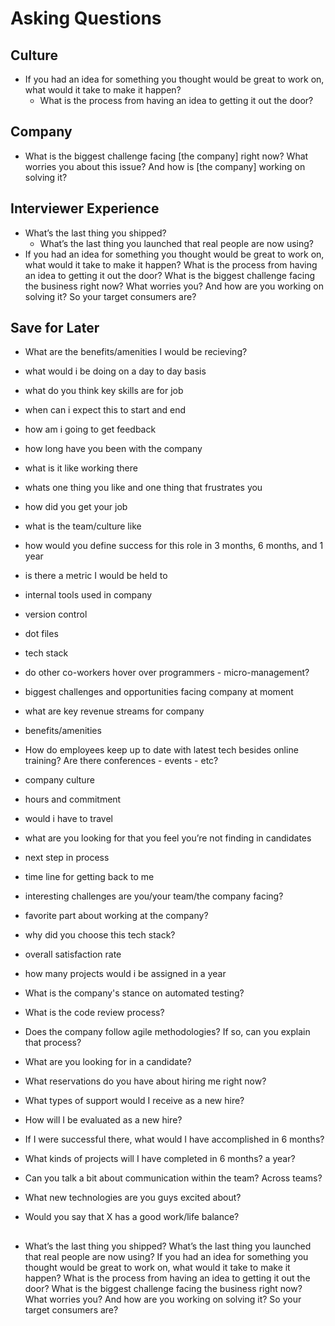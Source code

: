 # Asking Questions

## Culture

- If you had an idea for something you thought would be great to work on, what would it take to make it happen?
    + What is the process from having an idea to getting it out the door?

## Company

- What is the biggest challenge facing [the company] right now? What worries you about this issue? And how is [the company] working on solving it?

## Interviewer Experience

- What’s the last thing you shipped?
    + What’s the last thing you launched that real people are now using?
- If you had an idea for something you thought would be great to work on, what would it take to make it happen? What is the process from having an idea to getting it out the door?
What is the biggest challenge facing the business right now? What worries you? And how are you working on solving it?
So your target consumers are?

## Save for Later

- What are the benefits/amenities I would be recieving?

- what would i be doing on a day to day basis
- what do you think key skills are for job
- when can i expect this to start and end
- how am i going to get feedback
- how long have you been with the company
- what is it like working there
- whats one thing you like and one thing that frustrates you
- how did you get your job
- what is the team/culture like
- how would you define success for this role in 3 months, 6 months, and 1 year
- is there a metric I would be held to
- internal tools used in company
- version control
- dot files
- tech stack
- do other co-workers hover over programmers - micro-management?
- biggest challenges and opportunities facing company at moment
- what are key revenue streams for company
- benefits/amenities
- How do employees keep up to date with latest tech besides online training? Are there conferences - events - etc?
- company culture
- hours and commitment
- would i have to travel
- what are you looking for that you feel you’re not finding in candidates
- next step in process
- time line for getting back to me
- interesting challenges are you/your team/the company facing?
- favorite part about working at the company?
- why did you choose this tech stack?
- overall satisfaction rate
- how many projects would i be assigned in a year
- What is the company's stance on automated testing?
- What is the code review process?
- Does the company follow agile methodologies? If so, can you explain that process?
- What are you looking for in a candidate?
- What reservations do you have about hiring me right now?
- What types of support would I receive as a new hire?
- How will I be evaluated as a new hire?
- If I were successful there, what would I have accomplished in 6 months?
- What kinds of projects will I have completed in 6 months? a year?
- Can you talk a bit about communication within the team? Across teams?
- What new technologies are you guys excited about?
- Would you say that X has a good work/life balance?

##

- What’s the last thing you shipped? What’s the last thing you launched that real people are now using?
If you had an idea for something you thought would be great to work on, what would it take to make it happen? What is the process from having an idea to getting it out the door?
What is the biggest challenge facing the business right now? What worries you? And how are you working on solving it?
So your target consumers are?
